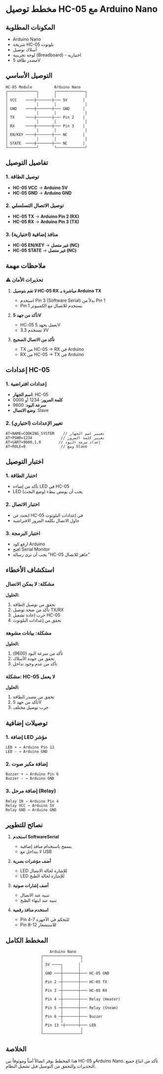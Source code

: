 # مخطط توصيل HC-05 مع Arduino Nano

## المكونات المطلوبة
- Arduino Nano
- شريحة HC-05 بلوتوث
- أسلاك توصيل
- لوحة تجريبية (Breadboard) - اختيارية
- مصدر طاقة 5V

## التوصيل الأساسي

```
HC-05 Module          Arduino Nano
┌─────────────┐       ┌─────────────┐
│             │       │             │
│ VCC    ────┼───────┼─── 5V       │
│             │       │             │
│ GND    ────┼───────┼─── GND      │
│             │       │             │
│ TX     ────┼───────┼─── Pin 2    │
│             │       │             │
│ RX     ────┼───────┼─── Pin 3    │
│             │       │             │
│ EN/KEY ────┼───────┼─── NC       │
│             │       │             │
│ STATE  ────┼───────┼─── NC       │
└─────────────┘       └─────────────┘
```

## تفاصيل التوصيل

### 1. توصيل الطاقة
- **HC-05 VCC** → **Arduino 5V**
- **HC-05 GND** → **Arduino GND**

### 2. توصيل الاتصال التسلسلي
- **HC-05 TX** → **Arduino Pin 2 (RX)**
- **HC-05 RX** → **Arduino Pin 3 (TX)**

### 3. منافذ إضافية (اختيارية)
- **HC-05 EN/KEY** → **غير متصل (NC)**
- **HC-05 STATE** → **غير متصل (NC)**

## ملاحظات مهمة

### ⚠️ تحذيرات الأمان
1. **لا تقم بتوصيل HC-05 RX مباشرة بـ Arduino TX**
   - استخدم Pin 3 (Software Serial) بدلاً من Pin 1
   - Pin 1 يستخدم للاتصال مع الكمبيوتر

2. **تأكد من جهد 5V**
   - HC-05 يعمل بجهد 5V
   - لا تستخدم 3.3V

3. **تأكد من الاتصال الصحيح**
   - TX من HC-05 → RX في Arduino
   - RX من HC-05 → TX في Arduino

## إعدادات HC-05

### 1. إعدادات افتراضية
- **اسم الجهاز**: HC-05
- **كلمة المرور**: 1234 أو 0000
- **سرعة البود**: 9600
- **وضع الاتصال**: Slave

### 2. تغيير الإعدادات (اختياري)
```
AT+NAME=COOKING_SYSTEM    // تغيير اسم الجهاز
AT+PSWD=1234             // تغيير كلمة المرور
AT+UART=9600,1,0        // إعداد سرعة البود
AT+ROLE=0                // وضع Slave
```

## اختبار التوصيل

### 1. اختبار الطاقة
- تأكد من إضاءة LED في HC-05
- LED يجب أن يومض ببطء (وضع البحث)

### 2. اختبار الاتصال
- ابحث عن HC-05 في إعدادات البلوتوث
- حاول الاتصال بكلمة المرور الافتراضية

### 3. اختبار البرمجة
- ارفع كود Arduino
- افتح Serial Monitor
- يجب أن ترى رسالة "HC-05 جاهز للاتصال"

## استكشاف الأخطاء

### مشكلة: لا يمكن الاتصال
**الحلول:**
1. تحقق من توصيل الطاقة
2. تأكد من صحة توصيل TX/RX
3. جرب إعادة تشغيل HC-05
4. تحقق من إعدادات البلوتوث

### مشكلة: بيانات مشوهة
**الحلول:**
1. تأكد من سرعة البود (9600)
2. تحقق من جودة الأسلاك
3. تأكد من عدم وجود تداخل

### مشكلة: HC-05 لا يعمل
**الحلول:**
1. تحقق من مصدر الطاقة
2. تأكد من جهد 5V
3. جرب توصيل مختلف

## توصيلات إضافية

### 1. إضافة LED مؤشر
```
LED + → Arduino Pin 13
LED - → Arduino GND
```

### 2. إضافة مكبر صوت
```
Buzzer + → Arduino Pin 6
Buzzer - → Arduino GND
```

### 3. إضافة مرحل (Relay)
```
Relay IN → Arduino Pin 4
Relay VCC → Arduino 5V
Relay GND → Arduino GND
```

## نصائح للتطوير

1. **استخدم SoftwareSerial**
   - يسمح باستخدام منافذ إضافية
   - لا يتداخل مع USB

2. **أضف مؤشرات بصرية**
   - LED للإشارة لحالة الاتصال
   - LED للإشارة لحالة الطبخ

3. **أضف إشارات صوتية**
   - تنبيه عند الاتصال
   - تنبيه عند انتهاء الطبخ

4. **استخدم منافذ رقمية**
   - Pin 4-7 للتحكم في الأجهزة
   - Pin 8-12 للاستشعار

## المخطط الكامل

```
                    Arduino Nano
                ┌─────────────────┐
                │                 │
                │ 5V ────┐       │
                │        │       │
                │ GND ───┼───────┼─── HC-05 GND
                │        │       │
                │ Pin 2 ─┼───────┼─── HC-05 TX
                │        │       │
                │ Pin 3 ─┼───────┼─── HC-05 RX
                │        │       │
                │ Pin 4 ─┼───────┼─── Relay (Heater)
                │        │       │
                │ Pin 5 ─┼───────┼─── Relay (Steam)
                │        │       │
                │ Pin 6 ─┼───────┼─── Buzzer
                │        │       │
                │ Pin 13 ─┼──────┼─── LED
                │                 │
                └─────────────────┘
```

## الخلاصة

هذا المخطط يوفر اتصالاً آمناً وموثوقاً بين HC-05 وArduino Nano. تأكد من اتباع جميع التحذيرات والتحقق من التوصيل قبل تشغيل النظام.
